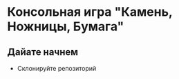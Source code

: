 # Консольная игра "Камень, Ножницы, Бумага"

## Дайате начнем

- Склонируйте репозиторий

```console

```
